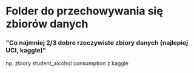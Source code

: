 # Folder do przechowywania się zbiorów danych
### "Co najmniej 2/3 dobre rzeczywiste zbiory danych (najlepiej UCI, kaggle)"
np. zbiory student_alcohol consumption z kaggle

